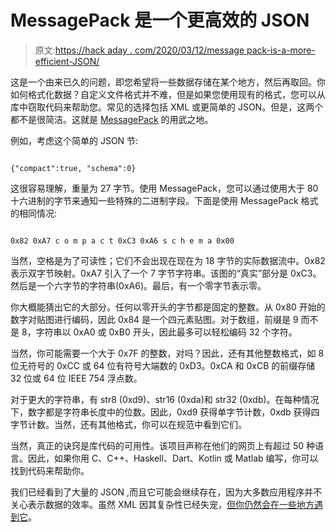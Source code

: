 # MessagePack 是一个更高效的 JSON

> 原文:[https://hack aday . com/2020/03/12/message pack-is-a-more-efficient-JSON/](https://hackaday.com/2020/03/12/messagepack-is-a-more-efficient-json/)

这是一个由来已久的问题，即您希望将一些数据存储在某个地方，然后再取回。你如何格式化数据？自定义文件格式并不难，但是如果您使用现有的格式，您可以从库中窃取代码来帮助您。常见的选择包括 XML 或更简单的 JSON。但是，这两个都不是很简洁。这就是 [MessagePack](https://msgpack.org/) 的用武之地。

例如，考虑这个简单的 JSON 节:

```

{"compact":true, "schema":0}

```

这很容易理解，重量为 27 字节。使用 MessagePack，您可以通过使用大于 80 十六进制的字节来通知一些特殊的二进制字段。下面是使用 MessagePack 格式的相同情况:

```

0x82 0xA7 c o m p a c t 0xC3 0xA6 s c h e m a 0x00

```

当然，空格是为了可读性；它们不会出现在现在为 18 字节的实际数据流中。0x82 表示双字节映射。0xA7 引入了一个 7 字节字符串。该图的“真实”部分是 0xC3。然后是一个六字节的字符串(0xA6)。最后，有一个零字节表示零。

你大概能猜出它的大部分。任何以零开头的字节都是固定的整数。从 0x80 开始的数字对贴图进行编码，因此 0x84 是一个四元素贴图。对于数组，前缀是 9 而不是 8，字符串以 0xA0 或 0xB0 开头，因此最多可以轻松编码 32 个字符。

当然，你可能需要一个大于 0x7F 的整数，对吗？因此，还有其他整数格式，如 8 位无符号的 0xCC 或 64 位有符号大端数的 0xD3。0xCA 和 0xCB 的前缀存储 32 位或 64 位 IEEE 754 浮点数。

对于更大的字符串，有 str8 (0xd9)、str16 (0xda)和 str32 (0xdb)。在每种情况下，数字都是字符串长度中的位数。因此，0xd9 获得单字节计数，0xdb 获得四字节计数。当然，还有其他格式，你可以在规范中看到它们。

当然，真正的诀窍是库代码的可用性。该项目声称在他们的网页上有超过 50 种语言。因此，如果你用 C、C++、Haskell、Dart、Kotlin 或 Matlab 编写，你可以找到代码来帮助你。

我们已经看到了大量的 JSON ,而且它可能会继续存在，因为大多数应用程序并不关心表示数据的效率。虽然 XML 因其复杂性已经失宠，[但你仍然会在一些地方遇到它](https://hackaday.com/2018/10/23/slack-on-the-snes-via-satellite/)。